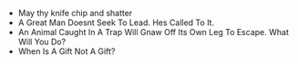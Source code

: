 - May thy knife chip and shatter
- A Great Man Doesnt Seek To Lead. Hes Called To It.
- An Animal Caught In A Trap Will Gnaw Off Its Own Leg To Escape. What Will You Do?
- When Is A Gift Not A Gift?